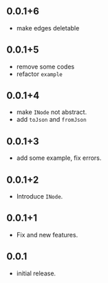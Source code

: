## 0.0.1+6

* make edges deletable

## 0.0.1+5

* remove some codes
* refactor `example`

## 0.0.1+4

* make `INode` not abstract.
* add `toJson` and `fromJson`

## 0.0.1+3

* add some example, fix errors.

## 0.0.1+2

* Introduce `INode`.

## 0.0.1+1

* Fix and new features.

## 0.0.1

* initial release.

